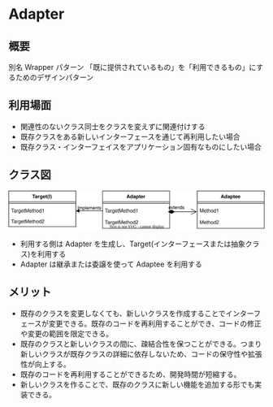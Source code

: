 # Adapter
## 概要
別名 Wrapper パターン
「既に提供されているもの」を「利用できるもの」にするためのデザインパターン

## 利用場面
- 関連性のないクラス同士をクラスを変えずに関連付けする
- 既存クラスをある新しいインターフェースを通じて再利用したい場合
- 既存クラス・インターフェイスをアプリケーション固有なものにしたい場合

## クラス図
![Atapterクラス図](./images/adapter.svg)

- 利用する側は Adapter を生成し、Target(インターフェースまたは抽象クラス)を利用する
- Adapter は継承または委譲を使って Adaptee を利用する

## メリット
- 既存のクラスを変更しなくても、新しいクラスを作成することでインターフェースが変更できる。既存のコードを再利用することができ、コードの修正や変更の範囲を限定できる。
- 既存のクラスと新しいクラスの間に、疎結合性を保つことができる。つまり新しいクラスが既存クラスの詳細に依存しないため、コードの保守性や拡張性が向上する。
- 既存のコードを再利用することができるため、開発時間が短縮する。
- 新しいクラスを作ることで、既存のクラスに新しい機能を追加する形でも実装できる。